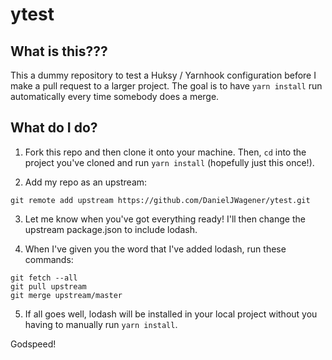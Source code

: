 # ytest

## What is this???

This a dummy repository to test a Huksy / Yarnhook configuration before I make a pull request to a larger project. The goal is to have `yarn install` run automatically every time somebody does a merge.

## What do I do?

1. Fork this repo and then clone it onto your machine. Then, `cd` into the project you've cloned and run `yarn install` \(hopefully just this once!\).

2. Add my repo as an upstream:

```
git remote add upstream https://github.com/DanielJWagener/ytest.git
```

3. Let me know when you've got everything ready! I'll then change the upstream package.json to include lodash.

4. When I've given you the word that I've added lodash, run these commands:

```
git fetch --all
git pull upstream
git merge upstream/master
```

5. If all goes well, lodash will be installed in your local project without you having to manually run `yarn install`.

Godspeed!
